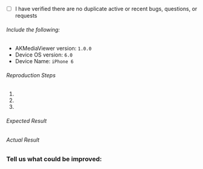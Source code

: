 - [ ] I have verified there are no duplicate active or recent bugs, questions, or requests

###### Include the following:
 - AKMediaViewer version: `1.0.0`
 - Device OS version: `6.0`
 - Device Name: `iPhone 6`
 
###### Reproduction Steps
 1.
 2.
 3.

###### Expected Result

###### Actual Result

### Tell us what could be improved:
